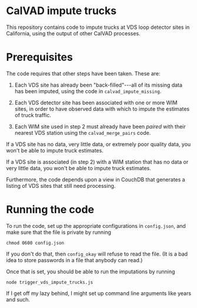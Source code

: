 # CalVAD impute trucks

This repository contains code to impute trucks at VDS loop detector
sites in California, using the output of other CalVAD processes.

# Prerequisites

The code requires that other steps have been taken.  These are:

1. Each VDS site has already been "back-filled"---all of its missing
   data has been imputed, using the code in `calvad_impute_missing`.

2. Each VDS detector site has been associated with one or more WIM
   sites, in order to have observed data with which to impute the
   estimates of truck traffic.

3. Each WIM site used in step 2 must already have been *paired* with
   their nearest VDS station using the `calvad_merge_pairs` code.

If a VDS site has no data, very little data, or extremely poor quality
data, you won't be able to impute truck estimates.

If a VDS site is associated (in step 2) with a WIM station that has no
data or very little data, you won't be able to impute truck estimates.

Furthermore, the code depends upon a view in CouchDB that generates a
listing of VDS sites that still need processing.

# Running the code

To run the code, set up the appropriate configurations in
`config.json`, and make sure that the file is private by running

```
chmod 0600 config.json
```

If you don't do that, then `config_okay` will refuse to read the
file.  (It is a bad idea to store passwords in a file that anybody can
read.)

Once that is set, you should be able to run the imputations by running

```
node trigger_vds_impute_trucks.js
```

If I get off my lazy behind, I might set up command line arguments
like years and such.
